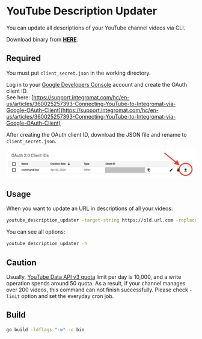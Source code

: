 # YouTube Description Updater

You can update all descriptions of your YouTube channel videos via CLI.

Download binary from **[HERE](https://github.com/nekonenene/youtube_description_updater/releases/download/v1.0.0/youtube_description_updater)**.


## Required

You must put `client_secret.json` in the working directory.

Log in to your [Google Developers Console](https://console.developers.google.com) account and create the OAuth client ID.  
See here: [https://support.integromat.com/hc/en-us/articles/360025257393-Connecting-YouTube-to-Integromat-via-Google-OAuth-Client](https://support.integromat.com/hc/en-us/articles/360025257393-Connecting-YouTube-to-Integromat-via-Google-OAuth-Client)

After creating the OAuth client ID, download the JSON file and rename to `client_secret.json`.

<img src="doc/download_json.png">


## Usage

When you want to update an URL in descriptions of all your videos:

```sh
youtube_description_updater -target-string https://old.url.com -replacement-string https://new.url.com
```

You can see all options:

```sh
youtube_description_updater -h
``` 


## Caution

Usually, [YouTube Data API v3 quota](https://developers.google.com/youtube/v3/getting-started#quota) limit per day is 10,000, and a write operation spends around 50 quota. As a result, if your channel manages over 200 videos, this command can not finish successfully. Please check `-limit` option and set the everyday cron job.


## Build

```sh
go build -ldflags "-w" -o bin
```
